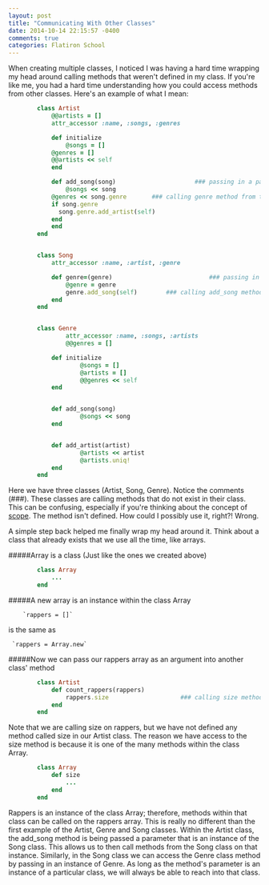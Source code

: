 ```yaml
---
layout: post
title: "Communicating With Other Classes"
date: 2014-10-14 22:15:57 -0400
comments: true
categories: Flatiron School
---
```

When creating multiple classes, I noticed I was having a hard time wrapping my head around calling methods that weren't defined in my class. If you're like me, you had a hard time understanding how you could access methods from other classes. Here's an example of what I mean:

```ruby
		class Artist
			@@artists = []
			attr_accessor :name, :songs, :genres

			def initialize
				@songs = []
		    @genres = []
		    @@artists << self
			end

			def add_song(song)						### passing in a parameter that's an instance of the Song class
				@songs << song
		    @genres << song.genre       ### calling genre method from the Song class
		    if song.genre                  
		      song.genre.add_artist(self)
		    end
			end
		end


		class Song
			attr_accessor :name, :artist, :genre

			def genre=(genre)							### passing in a parameter that's an instance of the Genre class
				@genre = genre
				genre.add_song(self)        ### calling add_song method from the Genre class
			end
		end


		class Genre
				attr_accessor :name, :songs, :artists
				@@genres = []

			def initialize
					@songs = [] 
					@artists = []
					@@genres << self
			end


			def add_song(song)
					@songs << song
			end


			def add_artist(artist)
					@artists << artist
					@artists.uniq!
			end
		end
```

Here we have three classes (Artist, Song, Genre). Notice the comments (###). These classes are calling methods that do not exist in their class. This can be confusing, especially if you're thinking about the concept of [scope](http://www.techotopia.com/index.php/Ruby_Variable_Scope). The method isn't defined. How could I possibly use it, right?! Wrong.


A simple step back helped me finally wrap my head around it. Think about a class that already exists that we use all the time, like arrays. 

#####Array is a class (Just like the ones we created above)

```ruby
		class Array
			...
		end
```

#####A new array is an instance within the class Array

		`rappers = []`
is the same as 
     
     `rappers = Array.new`

#####Now we can pass our rappers array as an argument into another class' method

```ruby
		class Artist
			def count_rappers(rappers)
				rappers.size 					### calling size method on rappers array
			end             
		end
```
Note that we are calling size on rappers, but we have not defined any method called size in our Artist class. The reason we have access to the size method is because it is one of the many methods within the class Array. 

```ruby	
		class Array
			def size
				...
			end
		end
```

Rappers is an instance of the class Array; therefore, methods within that class can be called on the rappers array. This is really no different than the first example of the Artist, Genre and Song classes. Within the Artist class, the add_song method is being passed a parameter that is an instance of the Song class. This allows us to then call methods from the Song class on that instance. Similarly, in the Song class we can access the Genre class method by passing in an instance of Genre. As long as the method's parameter is an instance of a particular class, we will always be able to reach into that class.

